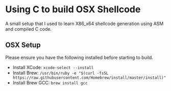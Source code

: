 # Using C to build OSX Shellcode 

A small setup that I used to learn X86_x64 shellcode generation using ASM and compiled C code. 


## OSX Setup

Please ensure you have the following installed before starting to build.

- Install XCode: `xcode-select --install`
- Install Brew: `/usr/bin/ruby -e "$(curl -fsSL https://raw.githubusercontent.com/Homebrew/install/master/install)"`
- Install Brew GCC: `brew install gcc`